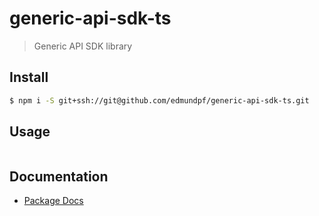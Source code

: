 # generic-api-sdk-ts

> Generic API SDK library

## Install

```bash
$ npm i -S git+ssh://git@github.com/edmundpf/generic-api-sdk-ts.git
```

## Usage

```javascript

```

## Documentation

- [Package Docs](/docs)
